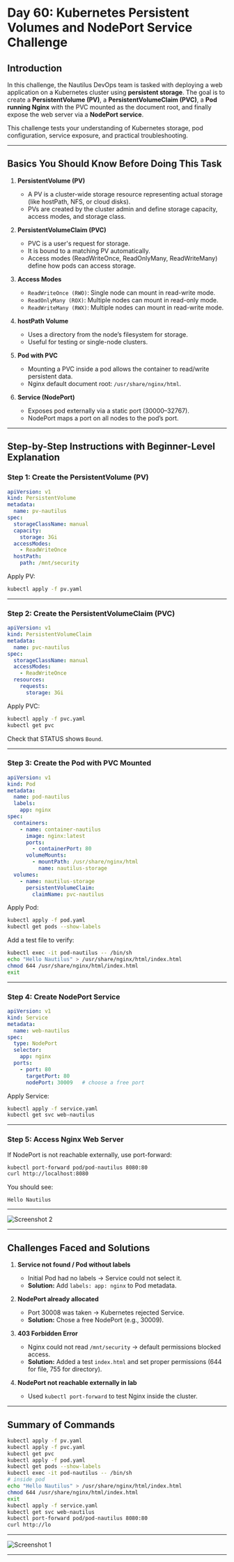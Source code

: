 # Day 60: Kubernetes Persistent Volumes and NodePort Service Challenge

## Introduction

In this challenge, the Nautilus DevOps team is tasked with deploying a web application on a Kubernetes cluster using **persistent storage**. The goal is to create a **PersistentVolume (PV)**, a **PersistentVolumeClaim (PVC)**, a **Pod running Nginx** with the PVC mounted as the document root, and finally expose the web server via a **NodePort service**.

This challenge tests your understanding of Kubernetes storage, pod configuration, service exposure, and practical troubleshooting.

---

## Basics You Should Know Before Doing This Task

1. **PersistentVolume (PV)**

   * A PV is a cluster-wide storage resource representing actual storage (like hostPath, NFS, or cloud disks).
   * PVs are created by the cluster admin and define storage capacity, access modes, and storage class.

2. **PersistentVolumeClaim (PVC)**

   * PVC is a user's request for storage.
   * It is bound to a matching PV automatically.
   * Access modes (ReadWriteOnce, ReadOnlyMany, ReadWriteMany) define how pods can access storage.

3. **Access Modes**

   * `ReadWriteOnce (RWO)`: Single node can mount in read-write mode.
   * `ReadOnlyMany (ROX)`: Multiple nodes can mount in read-only mode.
   * `ReadWriteMany (RWX)`: Multiple nodes can mount in read-write mode.

4. **hostPath Volume**

   * Uses a directory from the node’s filesystem for storage.
   * Useful for testing or single-node clusters.

5. **Pod with PVC**

   * Mounting a PVC inside a pod allows the container to read/write persistent data.
   * Nginx default document root: `/usr/share/nginx/html`.

6. **Service (NodePort)**

   * Exposes pod externally via a static port (30000–32767).
   * NodePort maps a port on all nodes to the pod’s port.

---

## Step-by-Step Instructions with Beginner-Level Explanation

### Step 1: Create the PersistentVolume (PV)

```yaml
apiVersion: v1
kind: PersistentVolume
metadata:
  name: pv-nautilus
spec:
  storageClassName: manual
  capacity:
    storage: 3Gi
  accessModes:
    - ReadWriteOnce
  hostPath:
    path: /mnt/security
```

Apply PV:

```bash
kubectl apply -f pv.yaml
```

---

### Step 2: Create the PersistentVolumeClaim (PVC)

```yaml
apiVersion: v1
kind: PersistentVolumeClaim
metadata:
  name: pvc-nautilus
spec:
  storageClassName: manual
  accessModes:
    - ReadWriteOnce
  resources:
    requests:
      storage: 3Gi
```

Apply PVC:

```bash
kubectl apply -f pvc.yaml
kubectl get pvc
```

Check that STATUS shows `Bound`.

---

### Step 3: Create the Pod with PVC Mounted

```yaml
apiVersion: v1
kind: Pod
metadata:
  name: pod-nautilus
  labels:
    app: nginx
spec:
  containers:
    - name: container-nautilus
      image: nginx:latest
      ports:
        - containerPort: 80
      volumeMounts:
        - mountPath: /usr/share/nginx/html
          name: nautilus-storage
  volumes:
    - name: nautilus-storage
      persistentVolumeClaim:
        claimName: pvc-nautilus
```

Apply Pod:

```bash
kubectl apply -f pod.yaml
kubectl get pods --show-labels
```

Add a test file to verify:

```bash
kubectl exec -it pod-nautilus -- /bin/sh
echo "Hello Nautilus" > /usr/share/nginx/html/index.html
chmod 644 /usr/share/nginx/html/index.html
exit
```

---

### Step 4: Create NodePort Service

```yaml
apiVersion: v1
kind: Service
metadata:
  name: web-nautilus
spec:
  type: NodePort
  selector:
    app: nginx
  ports:
    - port: 80
      targetPort: 80
      nodePort: 30009   # choose a free port
```

Apply Service:

```bash
kubectl apply -f service.yaml
kubectl get svc web-nautilus
```

---

### Step 5: Access Nginx Web Server

If NodePort is not reachable externally, use port-forward:

```bash
kubectl port-forward pod/pod-nautilus 8080:80
curl http://localhost:8080
```

You should see:

```
Hello Nautilus
```

---
![Screenshot 2](assets/Screenshot%202025-10-03%20171255.png)

---

## Challenges Faced and Solutions

1. **Service not found / Pod without labels**

   * Initial Pod had no labels → Service could not select it.
   * **Solution:** Add `labels: app: nginx` to Pod metadata.

2. **NodePort already allocated**

   * Port 30008 was taken → Kubernetes rejected Service.
   * **Solution:** Chose a free NodePort (e.g., 30009).

3. **403 Forbidden Error**

   * Nginx could not read `/mnt/security` → default permissions blocked access.
   * **Solution:** Added a test `index.html` and set proper permissions (644 for file, 755 for directory).

4. **NodePort not reachable externally in lab**

   * Used `kubectl port-forward` to test Nginx inside the cluster.

---

## Summary of Commands

```bash
kubectl apply -f pv.yaml
kubectl apply -f pvc.yaml
kubectl get pvc
kubectl apply -f pod.yaml
kubectl get pods --show-labels
kubectl exec -it pod-nautilus -- /bin/sh
# inside pod
echo "Hello Nautilus" > /usr/share/nginx/html/index.html
chmod 644 /usr/share/nginx/html/index.html
exit
kubectl apply -f service.yaml
kubectl get svc web-nautilus
kubectl port-forward pod/pod-nautilus 8080:80
curl http://lo
```

---
![Screenshot 1](assets/Screenshot%202025-10-03%20171341.png)

---

